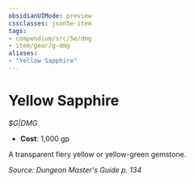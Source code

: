 ```yaml
---
obsidianUIMode: preview
cssclasses: json5e-item
tags:
- compendium/src/5e/dmg
- item/gear/g-dmg
aliases: 
- "Yellow Sapphire"
---
```

# Yellow Sapphire
*$G|DMG*  

- **Cost**: 1,000 gp

A transparent fiery yellow or yellow-green gemstone.

*Source: Dungeon Master's Guide p. 134*